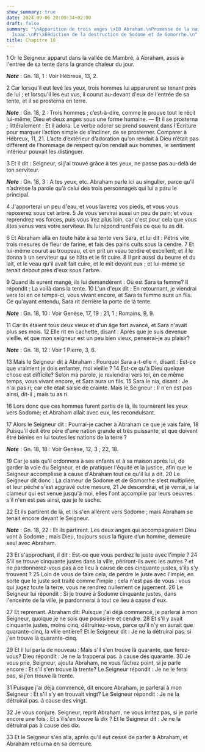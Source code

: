 ```yaml
---
show_summary: true
date: 2024-09-06 20:00:34+02:00
draft: false
summary: "\nApparition de trois anges \xE0 Abraham.\nPromesse de la naissance d\u2019\
  Isaac.\nPr\xE9diction de la destruction de Sodome et de Gomorrhe.\n"
title: Chapitre 18
---
```





1 Or le Seigneur apparut dans la vallée de Mambré, à Abraham, assis à l'entrée de sa tente dans la grande chaleur du jour.

***Note*** :  Gn. 18, 1 : Voir Hébreux, 13, 2.

2 Car lorsqu'il eut levé les yeux, trois hommes lui apparurent se tenant près de lui ; et lorsqu'il les eut vus, il courut au-devant d'eux de l'entrée de sa tente, et il se prosterna en terre.

***Note*** :  Gn. 18, 2 : Trois hommes ; c’est-à-dire, comme le prouve tout le récit lui-même, Dieu et deux anges sous une forme humaine. ― Et il se prosterna ; littéralement : Et il adora. Le verbe adorer se prend souvent dans l’Ecriture pour marquer l’action simple de s’incliner, de se prosterner. Comparer à Hébreux, 11, 21. L’acte d’extérieur d’adoration qu’on rendait à Dieu n’était pas différent de l’hommage de respect qu’on rendait aux hommes, le sentiment intérieur pouvait les distinguer.

3 Et il dit : Seigneur, si j'ai trouvé grâce à tes yeux, ne passe pas au-delà de ton serviteur.

***Note*** :  Gn. 18, 3 : A tes yeux, etc. Abraham parle ici au singulier, parce qu’il n’adresse la parole qu’à celui des trois personnages qui lui a paru le principal.

4 J'apporterai un peu d'eau, et vous laverez vos pieds, et vous vous reposerez sous cet arbre. 5 Je vous servirai aussi un peu de pain; et vous reprendrez vos forces, puis vous irez plus loin, car c'est pour cela que vous êtes venus vers votre serviteur. Ils lui répondirent:Fais ce que tu as dit.


6 Et Abraham alla en toute hâte à sa tente vers Sara, et lui dit : Pétris vite trois mesures de fleur de farine, et fais des pains cuits sous la cendre. 7 Et lui-même courut au troupeau, et en prit un veau tendre et excellent; et il le donna à un serviteur qui se hâta et le fit cuire. 8 Il prit aussi du beurre et du lait, et le veau qu'il avait fait cuire, et le mit devant eux ; et lui-même se tenait debout près d'eux sous l'arbre.


9 Quand ils eurent mangé, ils lui demandèrent : Où est Sara ta femme? Il répondit : La voilà dans la tente. 10 L'un d'eux dit : En retournant, je viendrai vers toi en ce temps-ci, vous vivant encore, et Sara ta femme aura un fils. Ce qu'ayant entendu, Sara rit derrière la porte de la tente.

***Note*** :  Gn. 18, 10 : Voir Genèse, 17, 19 ; 21, 1 ; Romains, 9, 9.

11 Car ils étaient tous deux vieux et d'un âge fort avancé, et Sara n'avait plus ses mois. 12 Elle rit en cachette, disant : Après que je suis devenue vieille, et que mon seigneur est un peu bien vieux, penserai-je au plaisir?

***Note*** :  Gn. 18, 12 : Voir 1 Pierre, 3, 6.

13 Mais le Seigneur dit à Abraham : Pourquoi Sara a-t-elle ri, disant : Est-ce que vraiment je dois enfanter, moi vieille ? 14 Est-ce qu'à Dieu quelque chose est difficile? Selon ma parole, je reviendrai vers toi, en ce même temps, vous vivant encore, et Sara aura un fils. 15 Sara le nia, disant : Je n'ai pas ri; car elle était saisie de crainte. Mais le Seigneur : Il n'en est pas ainsi, dit-il ; mais tu as ri.


16 Lors donc que ces hommes furent partis de là, ils tournèrent les yeux vers Sodome; et Abraham allait avec eux, les reconduisant.


17 Alors le Seigneur dit : Pourrai-je cacher à Abraham ce que je vais faire, 18 Puisqu'il doit être père d'une nation grande et très puissante, et que doivent être bénies en lui toutes les nations de la terre ?

***Note*** :  Gn. 18, 18 : Voir Genèse, 12, 3 ; 22, 18.

19 Car je sais qu'il ordonnera à ses enfants et à sa maison après lui, de garder la voie du Seigneur, et de pratiquer l'équité et la justice, afin que le Seigneur accomplisse à cause d'Abraham tout ce qu'il lui a dit. 20 Le Seigneur dit donc : La clameur de Sodome et de Gomorrhe s'est multipliée, et leur péché s'est aggravé outre mesure, 21 Je descendrai, et je verrai, si la clameur qui est venue jusqu'à moi, elles l'ont accomplie par leurs oeuvres : s'il n'en est pas ainsi, que je le sache.


22 Et ils partirent de là, et ils s'en allèrent vers Sodome ; mais Abraham se tenait encore devant le Seigneur.

***Note*** :  Gn. 18, 22 : Et ils partirent. Les deux anges qui accompagnaient Dieu vont à Sodome ; mais Dieu, toujours sous la figure d’un homme, demeure seul avec Abraham.

23 Et s'approchant, il dit : Est-ce que vous perdrez le juste avec l'impie ? 24 S'il se trouve cinquante justes dans la ville, périront-ils avec les autres ? et ne pardonnerez-vous pas à ce lieu à cause de ces cinquante justes, s'ils s'y trouvent ? 25 Loin de vous de faire cela, de perdre le juste avec l'impie, en sorte que le juste soit traité comme l'impie ; cela n'est pas de vous : vous qui jugez toute la terre, vous ne rendrez nullement ce jugement. 26 Le Seigneur lui répondit : Si je trouve à Sodome cinquante justes, dans l'enceinte de la ville, je pardonnerai à tout ce lieu à cause d'eux.


27 Et reprenant. Abraham dit: Puisque j'ai déjà commencé, je parlerai à mon Seigneur, quoique je ne sois que poussière et cendre. 28 Et s'il y avait cinquante justes, moins cinq, détruiriez-vous, parce qu'il n'y en aurait que quarante-cinq, la ville entière? Et le Seigneur dit : Je ne la détruirai pas. si j'en trouve là quarante-cinq.


29 Et il lui parla de nouveau : Mais s'il s'en trouve là quarante, que ferez-vous? Dieu répondit : Je ne la frapperai pas. à cause des quarante. 30 Je vous prie, Seigneur, ajouta Abraham, ne vous fâchez point, si je parle encore : Et s'il s'en trouve là trente? Le Seigneur répondit : Je ne le ferai pas, si j'en trouve là trente.


31 Puisque j'ai déjà commencé, dit encore Abraham, je parlerai à mon Seigneur : Et s'il s'y en trouvait vingt? Le Seigneur répondit : Je ne la détruirai pas. à cause des vingt.


32 Je vous conjure. Seigneur, reprit Abraham, ne vous irritez pas, si je parle encore une fois : Et s'il s'en trouve là dix ? Et le Seigneur dit : Je ne la détruirai pas à cause des dix.


33 Et le Seigneur s'en alla, après qu'il eut cessé de parler à Abraham, et Abraham retourna en sa demeure.

